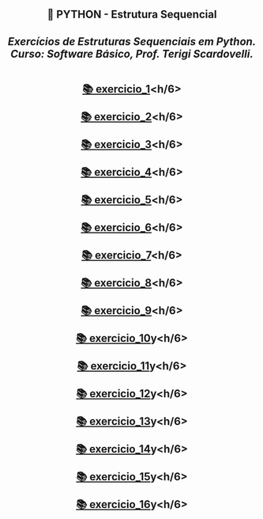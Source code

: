 <h2 align="center"> 🔰 PYTHON - Estrutura Sequencial
<i><h4 align="center">Exercícios de Estruturas Sequenciais em Python.<br>
Curso: Software Básico, Prof. Terigi Scardovelli.</i>

##

[📚 exercicio_1](https://github.com/LucasTadaieski/Lista2-Estrutura-Sequencial-Python/blob/main/exercicio1.py)<h/6>

[📚 exercicio_2](https://github.com/LucasTadaieski/Lista2-Estrutura-Sequencial-Python/blob/main/exercicio2.py)<h/6>

[📚 exercicio_3](https://github.com/LucasTadaieski/Lista2-Estrutura-Sequencial-Python/blob/main/exercicio3.py)<h/6>

[📚 exercicio_4](https://github.com/LucasTadaieski/Lista2-Estrutura-Sequencial-Python/blob/main/exercicio4.py)<h/6>

[📚 exercicio_5](https://github.com/LucasTadaieski/Lista2-Estrutura-Sequencial-Python/blob/main/exercicio5.py)<h/6>

[📚 exercicio_6](https://github.com/LucasTadaieski/Lista2-Estrutura-Sequencial-Python/blob/main/exercicio6.py)<h/6>

[📚 exercicio_7](https://github.com/LucasTadaieski/Lista2-Estrutura-Sequencial-Python/blob/main/exercicio7.py)<h/6>

[📚 exercicio_8](https://github.com/LucasTadaieski/Lista2-Estrutura-Sequencial-Python/blob/main/exercicio8.py)<h/6>

[📚 exercicio_9](https://github.com/LucasTadaieski/Lista2-Estrutura-Sequencial-Python/blob/main/exercicio9.py)<h/6>

[📚 exercicio_10](https://github.com/LucasTadaieski/Lista2-Estrutura-Sequencial-Python/blob/main/exercicio10.p)y<h/6>

[📚 exercicio_11](https://github.com/LucasTadaieski/Lista2-Estrutura-Sequencial-Python/blob/main/exercicio11.p)y<h/6>

[📚 exercicio_12](https://github.com/LucasTadaieski/Lista2-Estrutura-Sequencial-Python/blob/main/exercicio12.p)y<h/6>

[📚 exercicio_13](https://github.com/LucasTadaieski/Lista2-Estrutura-Sequencial-Python/blob/main/exercicio13.p)y<h/6>

[📚 exercicio_14](https://github.com/LucasTadaieski/Lista2-Estrutura-Sequencial-Python/blob/main/exercicio14.p)y<h/6>

[📚 exercicio_15](https://github.com/LucasTadaieski/Lista2-Estrutura-Sequencial-Python/blob/main/exercicio15.p)y<h/6>

[📚 exercicio_16](https://github.com/LucasTadaieski/Lista2-Estrutura-Sequencial-Python/blob/main/exercicio16.p)y<h/6>



